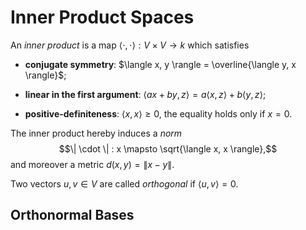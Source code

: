 # Inner Product Spaces

An *inner product* is a map
$\langle \cdot , \cdot \rangle : V \times V \to k$ which satisfies

-   **conjugate symmetry**:
    $\langle x, y \rangle = \overline{\langle y, x \rangle}$;

-   **linear in the first argument**:
    $\langle ax + by, z \rangle = a \langle x, z \rangle + b \langle y, z \rangle$;

-   **positive-definiteness**: $\langle x, x \rangle \geq 0$, the
    equality holds only if $x = 0$.

The inner product hereby induces a *norm*
$$\| \cdot \| : x \mapsto \sqrt{\langle x, x \rangle},$$ and moreover a
metric $d(x, y) = \| x - y \|$.

Two vectors $u, v \in V$ are called *orthogonal* if
$\langle u, v \rangle = 0$.

## Orthonormal Bases
